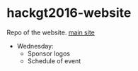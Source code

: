 # hackgt2016-website
Repo of the website.
[main site](https://hackgt.github.io/hackgt2016-website)
* Wednesday:
  * Sponsor logos
  * Schedule of event
